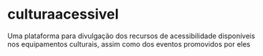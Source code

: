 # culturaacessivel
Uma plataforma para divulgação dos recursos de acessibilidade disponíveis nos equipamentos culturais, assim como dos eventos promovidos por eles
